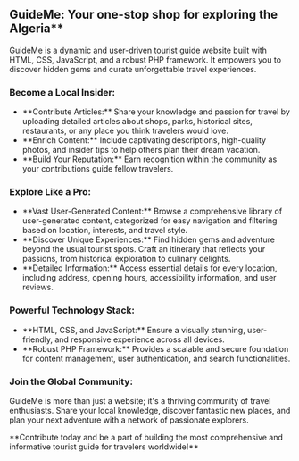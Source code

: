 ## GuideMe: Your one-stop shop for exploring the Algeria**

<p>GuideMe is a dynamic and user-driven tourist guide website built with HTML, CSS, JavaScript, and a robust PHP framework. It empowers you to discover hidden gems and curate unforgettable travel experiences.</p>

### Become a Local Insider:

<ul>
  <li>**Contribute Articles:** Share your knowledge and passion for travel by uploading detailed articles about shops, parks, historical sites, restaurants, or any place you think travelers would love. </li>
  <li>**Enrich Content:** Include captivating descriptions, high-quality photos, and insider tips to help others plan their dream vacation. </li>
  <li>**Build Your Reputation:** Earn recognition within the community as your contributions guide fellow travelers.</li>
</ul>

### Explore Like a Pro:

<ul>
  <li>**Vast User-Generated Content:**  Browse a comprehensive library of user-generated content, categorized for easy navigation and filtering based on location, interests, and travel style. </li>
  <li>**Discover Unique Experiences:** Find hidden gems and adventure beyond the usual tourist spots. Craft an itinerary that reflects your passions, from historical exploration to culinary delights. </li>
  <li>**Detailed Information:** Access essential details for every location, including address, opening hours, accessibility information, and user reviews. </li>
</ul>

### Powerful Technology Stack:

<ul>
  <li>**HTML, CSS, and JavaScript:** Ensure a visually stunning, user-friendly, and responsive experience across all devices.</li>
  <li>**Robust PHP Framework:**  Provides a scalable and secure foundation for content management, user authentication, and search functionalities. </li>
</ul>

### Join the Global Community:

<p>GuideMe is more than just a website; it's a thriving community of travel enthusiasts. Share your local knowledge, discover fantastic new places, and plan your next adventure with a network of passionate explorers.</p>

<p>**Contribute today and be a part of building the most comprehensive and informative tourist guide for travelers worldwide!**</p>
